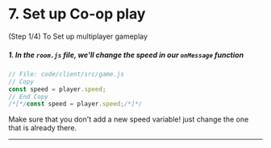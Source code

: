 # 7. Set up Co-op play
 (Step 1/4) To Set up multiplayer gameplay

##### 1.  In the `room.js` file, we'll change the speed in our `onMessage` _function_

```javascript
// File: code/client/src/game.js
// Copy
const speed = player.speed;
// End Copy
/*[*/const speed = player.speed;/*]*/
```
Make sure that you don't add a new speed variable! just change the one that is already there.
<hr class="uk-margin-medium">